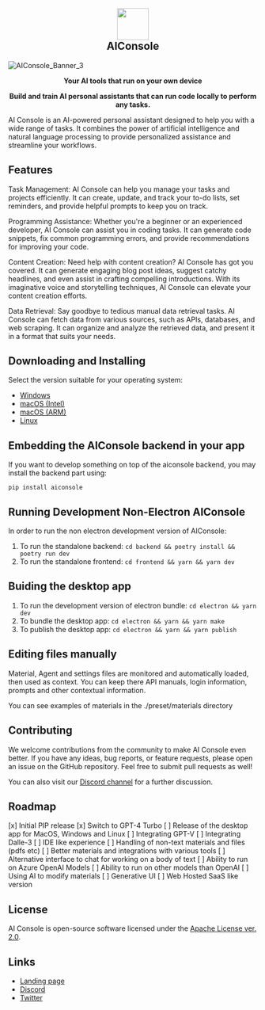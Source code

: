 <h2 align="center"><img src="https://github.com/10clouds/aiconsole/assets/135703473/d48b7b40-4b9e-45af-92e4-2abc5a8a40b0" height="64"><br>AIConsole</h2>

![AIConsole_Banner_3](https://github.com/10clouds/aiconsole/assets/135703473/bb3d8bca-c45a-452f-bc98-286546159f70)

<p align="center"><strong>Your AI tools that run on your own device </strong></p> 
<p align="center"><strong>Build and train AI personal assistants that can run code locally to perform any tasks.</strong></p>

AI Console is an AI-powered personal assistant designed to help you with a wide range of tasks. It combines the power of artificial intelligence and natural language processing to provide personalized assistance and streamline your workflows.

## Features

Task Management: AI Console can help you manage your tasks and projects efficiently. It can create, update, and track your to-do lists, set reminders, and provide helpful prompts to keep you on track.

Programming Assistance: Whether you're a beginner or an experienced developer, AI Console can assist you in coding tasks. It can generate code snippets, fix common programming errors, and provide recommendations for improving your code.

Content Creation: Need help with content creation? AI Console has got you covered. It can generate engaging blog post ideas, suggest catchy headlines, and even assist in crafting compelling introductions. With its imaginative voice and storytelling techniques, AI Console can elevate your content creation efforts.

Data Retrieval: Say goodbye to tedious manual data retrieval tasks. AI Console can fetch data from various sources, such as APIs, databases, and web scraping. It can organize and analyze the retrieved data, and present it in a format that suits your needs.

## Downloading and Installing

Select the version suitable for your operating system:

- [Windows](https://github.com/10clouds/aiconsole/releases)
- [macOS (Intel)](https://github.com/10clouds/aiconsole/releases)
- [macOS (ARM)](https://github.com/10clouds/aiconsole/releases)
- [Linux](https://github.com/10clouds/aiconsole/releases)

## Embedding the AIConsole backend in your app

If you want to develop something on top of the aiconsole backend, you may install the backend part using:

`pip install aiconsole`

## Running Development Non-Electron AIConsole

In order to run the non electron development version of AIConsole:

1. To run the standalone backend: `cd backend && poetry install && poetry run dev`
2. To run the standalone frontend: `cd frontend && yarn && yarn dev`

## Buiding the desktop app

1. To run the development version of electron bundle: `cd electron && yarn dev`
2. To bundle the desktop app: `cd electron && yarn && yarn make`
3. To publish the desktop app: `cd electron && yarn && yarn publish`

## Editing files manually

Material, Agent and settings files are monitored and automatically loaded, then used as context. You can keep there API manuals, login information, prompts and other contextual information.

You can see examples of materials in the ./preset/materials directory

## Contributing

We welcome contributions from the community to make AI Console even better. If you have any ideas, bug reports, or feature requests, please open an issue on the GitHub repository. Feel free to submit pull requests as well!

You can also visit our [Discord channel](https://discord.gg/5hzqZqP4H5) for a further discussion.

## Roadmap

[x] Initial PIP release
[x] Switch to GPT-4 Turbo
[ ] Release of the desktop app for MacOS, Windows and Linux
[ ] Integrating GPT-V
[ ] Integrating Dalle-3
[ ] IDE like experience
[ ] Handling of non-text materials and files (pdfs etc)
[ ] Better materials and integrations with various tools
[ ] Alternative interface to chat for working on a body of text
[ ] Ability to run on Azure OpenAI Models
[ ] Ability to run on other models than OpenAI
[ ] Using AI to modify materials
[ ] Generative UI
[ ] Web Hosted SaaS like version

## License

AI Console is open-source software licensed under the [Apache License ver. 2.0](https://www.apache.org/licenses/LICENSE-2.0.txt).

## Links

- [Landing page](https://aiconsole.ai)
- [Discord](https://discord.gg/5hzqZqP4H5)
- [Twitter](https://twitter.com/mcielecki)
